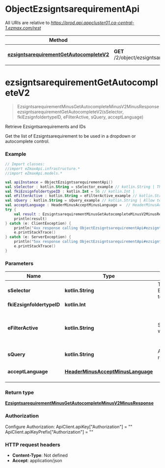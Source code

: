 # ObjectEzsigntsarequirementApi

All URIs are relative to *https://prod.api.appcluster01.ca-central-1.ezmax.com/rest*

Method | HTTP request | Description
------------- | ------------- | -------------
[**ezsigntsarequirementGetAutocompleteV2**](ObjectEzsigntsarequirementApi.md#ezsigntsarequirementGetAutocompleteV2) | **GET** /2/object/ezsigntsarequirement/getAutocomplete/{sSelector} | Retrieve Ezsigntsarequirements and IDs


<a name="ezsigntsarequirementGetAutocompleteV2"></a>
# **ezsigntsarequirementGetAutocompleteV2**
> EzsigntsarequirementMinusGetAutocompleteMinusV2MinusResponse ezsigntsarequirementGetAutocompleteV2(sSelector, fkiEzsignfoldertypeID, eFilterActive, sQuery, acceptLanguage)

Retrieve Ezsigntsarequirements and IDs

Get the list of Ezsigntsarequirement to be used in a dropdown or autocomplete control.

### Example
```kotlin
// Import classes:
//import eZmaxApi.infrastructure.*
//import eZmaxApi.models.*

val apiInstance = ObjectEzsigntsarequirementApi()
val sSelector : kotlin.String = sSelector_example // kotlin.String | The type of Ezsigntsarequirements to return
val fkiEzsignfoldertypeID : kotlin.Int = 56 // kotlin.Int | 
val eFilterActive : kotlin.String = eFilterActive_example // kotlin.String | Specify which results we want to display.
val sQuery : kotlin.String = sQuery_example // kotlin.String | Allow to filter the returned results
val acceptLanguage : HeaderMinusAcceptMinusLanguage =  // HeaderMinusAcceptMinusLanguage | 
try {
    val result : EzsigntsarequirementMinusGetAutocompleteMinusV2MinusResponse = apiInstance.ezsigntsarequirementGetAutocompleteV2(sSelector, fkiEzsignfoldertypeID, eFilterActive, sQuery, acceptLanguage)
    println(result)
} catch (e: ClientException) {
    println("4xx response calling ObjectEzsigntsarequirementApi#ezsigntsarequirementGetAutocompleteV2")
    e.printStackTrace()
} catch (e: ServerException) {
    println("5xx response calling ObjectEzsigntsarequirementApi#ezsigntsarequirementGetAutocompleteV2")
    e.printStackTrace()
}
```

### Parameters

Name | Type | Description  | Notes
------------- | ------------- | ------------- | -------------
 **sSelector** | **kotlin.String**| The type of Ezsigntsarequirements to return | [enum: User, Usergroup]
 **fkiEzsignfoldertypeID** | **kotlin.Int**|  | [optional]
 **eFilterActive** | **kotlin.String**| Specify which results we want to display. | [optional] [default to Active] [enum: All, Active, Inactive]
 **sQuery** | **kotlin.String**| Allow to filter the returned results | [optional]
 **acceptLanguage** | [**HeaderMinusAcceptMinusLanguage**](.md)|  | [optional] [enum: *, en, fr]

### Return type

[**EzsigntsarequirementMinusGetAutocompleteMinusV2MinusResponse**](EzsigntsarequirementMinusGetAutocompleteMinusV2MinusResponse.md)

### Authorization


Configure Authorization:
    ApiClient.apiKey["Authorization"] = ""
    ApiClient.apiKeyPrefix["Authorization"] = ""

### HTTP request headers

 - **Content-Type**: Not defined
 - **Accept**: application/json

